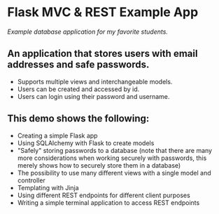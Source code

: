 # Flask MVC & REST Example App
*Example database application for my favorite students.*

## An application that stores users with email addresses and safe passwords.
- Supports multiple views and interchangeable models.
- Users can be created and accessed by id. 
- Users can login using their password and username.


## This demo shows the following:
- Creating a simple Flask app
- Using SQLAlchemy with Flask to create models
- "Safely" storing passwords to a database (note that there are many more considerations when working securely with passwords, this merely shows how to securely store them in a database)
- The possibility to use many different views with a single model and controller
- Templating with Jinja
- Using different REST endpoints for different client purposes
- Writing a simple terminal application to access REST endpoints
